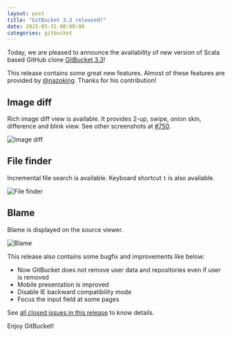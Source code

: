 ```yaml
---
layout: post
title: "GitBucket 3.3 released!"
date: 2015-05-31 00:00:00
categories: gitbucket
---
```


Today, we are pleased to announce the availability of new version of Scala based GitHub clone [GitBucket 3.3](https://github.com/takezoe/gitbucket/releases/tag/3.3)!

This release contains some great new features. Almost of these features are provided by [@nazoking](https://github.com/nazoking). Thanks for his contribution!

## Image diff

Rich image diff view is available. It provides 2-up, swipe, onion skin, difference and blink view. See other screenshots at [#750](https://github.com/takezoe/gitbucket/pull/750).

![Image diff]({{site.baseurl}}/images/gitbucket-3.3/image_diff.png)

## File finder

Incremental file search is available. Keyboard shortcut `t` is also available.

![File finder]({{site.baseurl}}/images/gitbucket-3.3/file_finder.png)

## Blame

Blame is displayed on the source viewer.

![Blame]({{site.baseurl}}/images/gitbucket-3.3/blame.png)

This release also contains some bugfix and improvements like below:

- Now GitBucket does not remove user data and repositories even if user is removed
- Mobile presentation is improved
- Disable IE backward compatibility mode
- Focus the input field at some pages

See [all closed issues in this release](https://github.com/takezoe/gitbucket/issues?q=is%3Aclosed+milestone%3A3.3) to know details.

Enjoy GitBucket!
